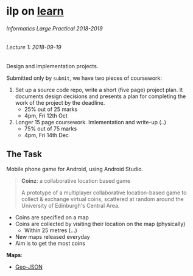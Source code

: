 # ilp on [learn](http://course.inf.ed.ac.uk/ilp)
###### Informatics Large Practical 2018-2019

###### _Lecture 1: 2018-09-19_

Design and implementation projects.

Submitted only by `submit`, we have two pieces of coursework:

1. Set up a source code repo, write a short (five page) project plan. It documents design decisions and presents a plan for completing the work of the project by the deadline.
    - 25% out of 25 marks
    - 4pm, Fri 12th Oct
2. Longer 15 page coursework. Imlementation and write-up (..)
    - 75% out of 75 marks
    - 4pm, Fri 14th Dec

## The Task

Mobile phone game for Android, using Android Studio.

> **Coinz**: a collaborative location based game
>
> A prototype of a multiplayer collaborative location-based game to collect & exchange virtual coins, scattered at random
> around the University of Edinburgh's Central Area.
>

- Coins are specified on a map
- Coins are collected by visiting their location on the map (physically)
    - Within 25 metres (...)
- New maps released everyday
- Aim is to get the most coins
    
**Maps**:

- [Geo-JSON](https://geojson.io)
